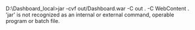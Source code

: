 D:\Dashboard_local>jar -cvf out/Dashboard.war -C out . -C WebContent .
'jar' is not recognized as an internal or external command,
operable program or batch file.
